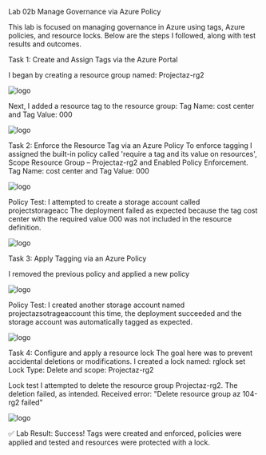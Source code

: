 Lab 02b Manage Governance via Azure Policy


This lab is focused on managing governance in Azure using tags, Azure policies, and resource locks. Below are the steps I followed, along with test results and outcomes.

Task 1: Create and Assign Tags via the Azure Portal

I began by creating a resource group named: Projectaz-rg2

![logo](https://github.com/dy1000/Azure-Administrator-AZ-104-Labs/blob/main/Labs/All-Files/Lab2b-pic1.png)

Next, I added a resource tag to the resource group:
Tag Name: cost center and Tag Value: 000

![logo](https://github.com/dy1000/Azure-Administrator-AZ-104-Labs/blob/main/Labs/All-Files/Lab2b-pic2.png)

Task 2: Enforce the Resource Tag via an Azure Policy
To enforce tagging I assigned the built-in policy called 'require a tag and its value on resources', Scope Resource Group – Projectaz-rg2 and Enabled Policy Enforcement.
Tag Name: cost center and Tag Value: 000

![logo](https://github.com/dy1000/Azure-Administrator-AZ-104-Labs/blob/main/Labs/All-Files/Lab2b-pic3.png)

Policy Test:
I attempted to create a storage account called projectstorageacc The deployment failed as expected because the tag cost center with the required value 000 was not included in the resource definition.

![logo](https://github.com/dy1000/Azure-Administrator-AZ-104-Labs/blob/main/Labs/All-Files/Lab2b-pic4.png)

Task 3: Apply Tagging via an Azure Policy

I removed the previous policy and applied a new policy

![logo](https://github.com/dy1000/Azure-Administrator-AZ-104-Labs/blob/main/Labs/All-Files/Lab2b-pic5.png)

Policy Test:
I created another storage account named projectazsotrageaccount this time, the deployment succeeded and the storage account was automatically tagged as expected.

![logo](https://github.com/dy1000/Azure-Administrator-AZ-104-Labs/blob/main/Labs/All-Files/Lab2b-pic6.png)

Task 4: Configure and apply a resource lock 
The goal here was to prevent accidental deletions or modifications. I created a lock named: rglock set Lock Type: Delete and scope: Projectaz-rg2

Lock test I attempted to delete the resource group Projectaz-rg2. The deletion failed, as intended. Received error: "Delete resource group az 104-rg2 failed"

![logo](https://github.com/dy1000/Azure-Administrator-AZ-104-Labs/blob/main/Labs/All-Files/Lab2b-pic7.png)

 ✅ Lab Result: Success!
Tags were created and enforced, policies were applied and tested and resources were protected with a lock.



